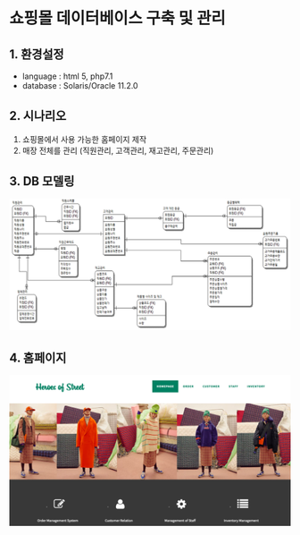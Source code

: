 # 쇼핑몰 데이터베이스 구축 및 관리

## 1. 환경설정
* language : html 5, php7.1
* database : Solaris/Oracle 11.2.0

## 2. 시나리오
1. 쇼핑몰에서 사용 가능한 홈페이지 제작
2. 매장 전체를 관리 (직원관리, 고객관리, 재고관리, 주문관리)

## 3. DB 모델링
![image](./reference/modeling.jpg)

## 4. 홈페이지
![image](./reference/homepage.jpg)

